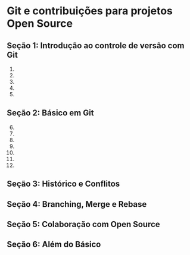 # Git e contribuições para projetos Open Source

## Seção 1: Introdução ao controle de versão com Git

1.
2.
3.
4.
5.
## Seção 2: Básico em Git

6.
7.
8.
9.
10.
11.
12.

## Seção 3: Histórico e Conflitos

## Seção 4: Branching, Merge e Rebase

## Seção 5: Colaboração com Open Source

## Seção 6: Além do Básico